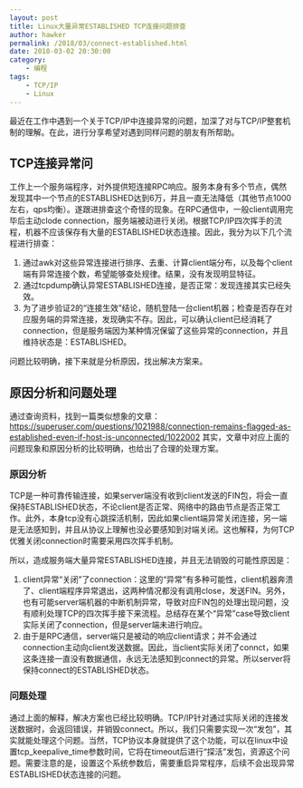 ```yaml
---
layout: post
title: Linux大量异常ESTABLISHED TCP连接问题排查
author: hawker
permalink: /2018/03/connect-established.html
date: 2018-03-02 20:30:00
category:
    - 编程
tags:
    - TCP/IP
    - Linux
---
```

最近在工作中遇到一个关于TCP/IP中连接异常的问题，加深了对与TCP/IP整套机制的理解。在此，进行分享希望对遇到同样问题的朋友有所帮助。

## TCP连接异常问
工作上一个服务端程序，对外提供短连接RPC响应。服务本身有多个节点，偶然发现其中一个节点的ESTABLISHED达到6万，并且一直无法降低（其他节点1000左右，qps均衡）。遂跟进排查这个奇怪的现象。在RPC通信中，一般client调用完毕后主动clode connection，服务端被动进行关闭。根据TCP/IP四次挥手的流程，机器不应该保存有大量的ESTABLISHED状态连接。因此，我分为以下几个流程进行排查：

1. 通过awk对这些异常连接进行排序、去重、计算client端分布，以及每个client端有异常连接个数，希望能够查处规律。结果，没有发现明显特征。
2. 通过tcpdump确认异常ESTABLISHED连接，是否正常：发现连接其实已经失效。
3. 为了进步验证2的“连接生效”结论，随机登陆一台client机器；检查是否存在对应服务端的异常连接，发现确实不存。因此，可以确认client已经消耗了connection，但是服务端因为某种情况保留了这些异常的connection，并且维持状态是：ESTABLISHED。

问题比较明确，接下来就是分析原因，找出解决方案来。

## 原因分析和问题处理
通过查询资料，找到一篇类似想象的文章：https://superuser.com/questions/1021988/connection-remains-flagged-as-established-even-if-host-is-unconnected/1022002
其实，文章中对应上面的问题现象和原因分析的比较明确，也给出了合理的处理方案。

### 原因分析
TCP是一种可靠传输连接，如果server端没有收到client发送的FIN包，将会一直保持ESTABLISHED状态，不论client是否正常、网络中的路由节点是否正常工作。此外，本身tcp没有心跳探活机制，因此如果client端异常关闭连接，另一端是无法感知到，并且从协议上理解也没必要感知到对端关闭。这也解释，为何TCP优雅关闭connection时需要采用四次挥手机制。

所以，造成服务端大量异常ESTABLISHED连接，并且无法销毁的可能性原因是：

1. client异常“关闭”了connection：这里的“异常”有多种可能性，client机器奔溃了、client端程序异常退出，这两种情况都没有调用close，发送FIN。另外，也有可能server端机器的中断机制异常，导致对应FIN包的处理出现问题，没有顺利处理TCP的四次挥手接下来流程。总结存在某个“异常”case导致client实际关闭了connection，但是server端未进行响应。
2. 由于是RPC通信，server端只是被动的响应client请求；并不会通过connection主动向client发送数据。因此，当client实际关闭了connct，如果这条连接一直没有数据通信，永远无法感知到connect的异常。所以server将保持connect的ESTABLISHED状态。

### 问题处理
通过上面的解释，解决方案也已经比较明确。TCP/IP针对通过实际关闭的连接发送数据时，会返回错误，并销毁connect。所以，我们只需要实现一次“发包”，其实就能处理这个问题。当然，TCP协议本身就提供了这个功能，可以在linux中设置tcp_keepalive_time参数时间，它将在timeout后进行“探活”发包，资源这个问题。需要注意的是，设置这个系统参数后，需要重启异常程序，后续不会出现异常ESTABLISHED状态连接的问题。
